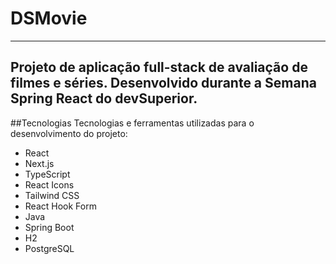 # DSMovie
---
Projeto de aplicação full-stack de avaliação de filmes e séries. Desenvolvido durante a Semana Spring React do devSuperior.
---
##Tecnologias 
Tecnologias e ferramentas utilizadas para o desenvolvimento do projeto:

- React
- Next.js
- TypeScript
- React Icons
- Tailwind CSS
- React Hook Form
- Java
- Spring Boot
- H2
- PostgreSQL
